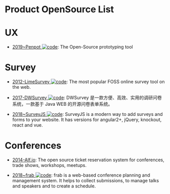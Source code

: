 # Product OpenSource List

# UX

- [2019~Penpot ![code](https://ng-tech.icu/assets/code.svg)](https://github.com/penpot/penpot): The Open-Source prototyping tool

# Survey

- [2012-LimeSurvey ![code](https://ng-tech.icu/assets/code.svg)](https://github.com/LimeSurvey/LimeSurvey): The most popular FOSS online survey tool on the web.

- [2017-DWSurvey ![code](https://ng-tech.icu/assets/code.svg)](https://github.com/wkeyuan/DWSurvey): DWSurvey 是一款方便、高效、实用的调研问卷系统，一款基于 Java WEB 的开源问卷表单系统。

- [2018~SurveyJS ![code](https://ng-tech.icu/assets/code.svg)](https://github.com/surveyjs/survey-library): SurveyJS is a modern way to add surveys and forms to your website. It has versions for angular2+, jQuery, knockout, react and vue.

# Conferences

- [2014-Alf.io](https://github.com/alfio-event/alf.io): The open source ticket reservation system for conferences, trade shows, workshops, meetups.

- [2018~frab ![code](https://ng-tech.icu/assets/code.svg)](https://github.com/frab/frab): frab is a web-based conference planning and management system. It helps to collect submissions, to manage talks and speakers and to create a schedule.
